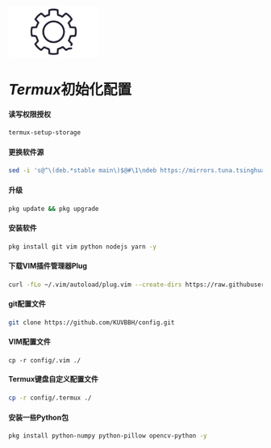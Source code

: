 <img src="https://github.com/KUVBBH/config/blob/main/.PNG/%E8%AE%BE%E7%BD%AE.jpg" height="100">

# *Termux*初始化配置

#### 读写权限授权

```sh
termux-setup-storage
```

#### 更换软件源

```sh
sed -i 's@^\(deb.*stable main\)$@#\1\ndeb https://mirrors.tuna.tsinghua.edu.cn/termux/termux-packages-24 stable main@' $PREFIX/etc/apt/sources.list
```

#### 升级

```sh
pkg update && pkg upgrade
```

#### 安装软件

```sh
pkg install git vim python nodejs yarn -y
```

#### 下载VIM插件管理器Plug

```sh
curl -fLo ~/.vim/autoload/plug.vim --create-dirs https://raw.githubusercontent.com/junegunn/vim-plug/master/plug.vim
```

#### git配置文件

```sh
git clone https://github.com/KUVBBH/config.git
```

#### VIM配置文件

```
cp -r config/.vim ./
```

#### Termux键盘自定义配置文件

```sh
cp -r config/.termux ./
```

#### 安装一些Python包

```sh
pkg install python-numpy python-pillow opencv-python -y
```


